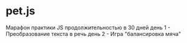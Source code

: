# pet.js
Марафон практики JS продолжительностью в 30 дней
день 1 - Преобразование текста в речь
день 2 - Игра "балансировка мяча"
